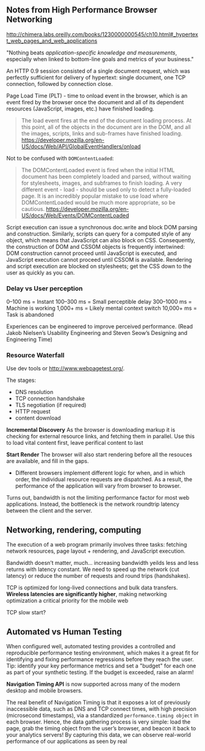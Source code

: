 ## Notes from High Performance Browser Networking
http://chimera.labs.oreilly.com/books/1230000000545/ch10.html#_hypertext_web_pages_and_web_applications

"Nothing beats *application-specific knowledge and measurements*, especially when linked to bottom-line goals and metrics of your business."

An HTTP 0.9 session consisted of a single document request, which was perfectly sufficient for delivery of hypertext: single document, one TCP connection, followed by connection close.

Page Load Time (PLT) - time to onload event in the browser, which is an event fired by the browser once the document and all of its dependent resources (JavaScript, images, etc.) have finished loading.

> The load event fires at the end of the document loading process. At this point, all of the objects in the document are in the DOM, and all the images, scripts, links and sub-frames have finished loading.
https://developer.mozilla.org/en-US/docs/Web/API/GlobalEventHandlers/onload

Not to be confused with `DOMContentLoaded`:
>The DOMContentLoaded event is fired when the initial HTML document has been completely loaded and parsed, without waiting for stylesheets, images, and subframes to finish loading. A very different event - load - should be used only to detect a fully-loaded page. It is an incredibly popular mistake to use load where DOMContentLoaded would be much more appropriate, so be cautious.
https://developer.mozilla.org/en-US/docs/Web/Events/DOMContentLoaded

Script execution can issue a synchronous doc.write and block DOM parsing and construction. Similarly, scripts can query for a computed style of any object, which means that JavaScript can also block on CSS. Consequently, the construction of DOM and CSSOM objects is frequently intertwined: DOM construction cannot proceed until JavaScript is executed, and JavaScript execution cannot proceed until CSSOM is available.
Rendering and script execution are blocked on stylesheets; get the CSS down to the user as quickly as you can.

### Delay	vs User perception
0–100 ms = Instant
100–300 ms = Small perceptible delay
300–1000 ms = Machine is working
1,000+ ms = Likely mental context switch
10,000+ ms = Task is abandoned

Experiences can be engineered to improve perceived performance. (Read Jakob Nielsen’s Usability Engineering and Steven Seow’s Designing and Engineering Time)

### Resource Waterfall
Use dev tools or http://www.webpagetest.org/.

The stages:
* DNS resolution
* TCP connection handshake
* TLS negotiation (if required)
* HTTP request
* content download

**Incremental Discovery**
As the browser is downloading markup it is checking for external resource links, and fetching them in parallel. Use this to load vital content first, leave perifical content to last

**Start Render**
The browser will also start rendering before all the resouces are available, and fill in the gaps.

* Different browsers implement different logic for when, and in which order, the individual resource requests are dispatched. As a result, the performance of the application will vary from browser to browser.

Turns out, bandwidth is not the limiting performance factor for most web applications. Instead, the bottleneck is the network roundtrip latency between the client and the server.

## Networking, rendering, computing
The execution of a web program primarily involves three tasks: fetching network resources, page layout + rendering, and JavaScript execution.

Bandwidth doesn’t matter, much... increasing bandwidth yeilds less and less returns with latency constant. We need to speed up the network (cut latency) or reduce the number of requests and round trips (handshakes).

TCP is optimized for long-lived connections and bulk data transfers. **Wireless latencies are significantly higher**, making networking optimization a critical priority for the mobile web

TCP slow start?

## Automated vs Human Testing

When configured well, automated testing provides a controlled and reproducible performance testing environment, which makes it a great fit for identifying and fixing performance regressions before they reach the user. Tip: identify your key performance metrics and set a "budget" for each one as part of your synthetic testing. If the budget is exceeded, raise an alarm!

**Navigation Timing API** is now supported across many of the modern desktop and mobile browsers.

The real benefit of Navigation Timing is that it exposes a lot of previously inaccessible data, such as DNS and TCP connect times, with high precision (microsecond timestamps), via a standardized `performance.timing object` in each browser. Hence, the data gathering process is very simple: load the page, grab the timing object from the user’s browser, and beacon it back to your analytics servers! By capturing this data, we can observe real-world performance of our applications as seen by real 

